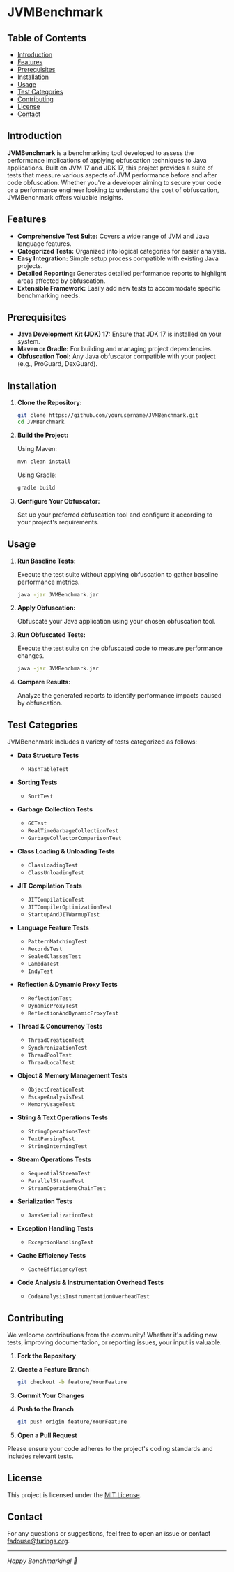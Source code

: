 # JVMBenchmark

## Table of Contents

- [Introduction](#introduction)
- [Features](#features)
- [Prerequisites](#prerequisites)
- [Installation](#installation)
- [Usage](#usage)
- [Test Categories](#test-categories)
- [Contributing](#contributing)
- [License](#license)
- [Contact](#contact)

## Introduction

**JVMBenchmark** is a benchmarking tool developed to assess the performance implications of applying obfuscation techniques to Java applications. Built on JVM 17 and JDK 17, this project provides a suite of tests that measure various aspects of JVM performance before and after code obfuscation. Whether you're a developer aiming to secure your code or a performance engineer looking to understand the cost of obfuscation, JVMBenchmark offers valuable insights.

## Features

- **Comprehensive Test Suite:** Covers a wide range of JVM and Java language features.
- **Categorized Tests:** Organized into logical categories for easier analysis.
- **Easy Integration:** Simple setup process compatible with existing Java projects.
- **Detailed Reporting:** Generates detailed performance reports to highlight areas affected by obfuscation.
- **Extensible Framework:** Easily add new tests to accommodate specific benchmarking needs.

## Prerequisites

- **Java Development Kit (JDK) 17:** Ensure that JDK 17 is installed on your system.
- **Maven or Gradle:** For building and managing project dependencies.
- **Obfuscation Tool:** Any Java obfuscator compatible with your project (e.g., ProGuard, DexGuard).

## Installation

1. **Clone the Repository:**

   ```bash
   git clone https://github.com/yourusername/JVMBenchmark.git
   cd JVMBenchmark
   ```

2. **Build the Project:**

   Using Maven:

   ```bash
   mvn clean install
   ```

   Using Gradle:

   ```bash
   gradle build
   ```

3. **Configure Your Obfuscator:**

   Set up your preferred obfuscation tool and configure it according to your project's requirements.

## Usage

1. **Run Baseline Tests:**

   Execute the test suite without applying obfuscation to gather baseline performance metrics.

   ```bash
   java -jar JVMBenchmark.jar
   ```

2. **Apply Obfuscation:**

   Obfuscate your Java application using your chosen obfuscation tool.

3. **Run Obfuscated Tests:**

   Execute the test suite on the obfuscated code to measure performance changes.

   ```bash
   java -jar JVMBenchmark.jar
   ```

4. **Compare Results:**

   Analyze the generated reports to identify performance impacts caused by obfuscation.

## Test Categories

JVMBenchmark includes a variety of tests categorized as follows:

- **Data Structure Tests**
    - `HashTableTest`

- **Sorting Tests**
    - `SortTest`

- **Garbage Collection Tests**
    - `GCTest`
    - `RealTimeGarbageCollectionTest`
    - `GarbageCollectorComparisonTest`

- **Class Loading & Unloading Tests**
    - `ClassLoadingTest`
    - `ClassUnloadingTest`

- **JIT Compilation Tests**
    - `JITCompilationTest`
    - `JITCompilerOptimizationTest`
    - `StartupAndJITWarmupTest`

- **Language Feature Tests**
    - `PatternMatchingTest`
    - `RecordsTest`
    - `SealedClassesTest`
    - `LambdaTest`
    - `IndyTest`

- **Reflection & Dynamic Proxy Tests**
    - `ReflectionTest`
    - `DynamicProxyTest`
    - `ReflectionAndDynamicProxyTest`

- **Thread & Concurrency Tests**
    - `ThreadCreationTest`
    - `SynchronizationTest`
    - `ThreadPoolTest`
    - `ThreadLocalTest`

- **Object & Memory Management Tests**
    - `ObjectCreationTest`
    - `EscapeAnalysisTest`
    - `MemoryUsageTest`

- **String & Text Operations Tests**
    - `StringOperationsTest`
    - `TextParsingTest`
    - `StringInterningTest`

- **Stream Operations Tests**
    - `SequentialStreamTest`
    - `ParallelStreamTest`
    - `StreamOperationsChainTest`

- **Serialization Tests**
    - `JavaSerializationTest`

- **Exception Handling Tests**
    - `ExceptionHandlingTest`

- **Cache Efficiency Tests**
    - `CacheEfficiencyTest`

- **Code Analysis & Instrumentation Overhead Tests**
    - `CodeAnalysisInstrumentationOverheadTest`

## Contributing

We welcome contributions from the community! Whether it's adding new tests, improving documentation, or reporting issues, your input is valuable.

1. **Fork the Repository**
2. **Create a Feature Branch**

   ```bash
   git checkout -b feature/YourFeature
   ```

3. **Commit Your Changes**
4. **Push to the Branch**

   ```bash
   git push origin feature/YourFeature
   ```

5. **Open a Pull Request**

Please ensure your code adheres to the project's coding standards and includes relevant tests.

## License

This project is licensed under the [MIT License](LICENSE).

## Contact

For any questions or suggestions, feel free to open an issue or contact [fadouse@turings.org](mailto:fadouse@turings.org).

---

*Happy Benchmarking! 🚀*
